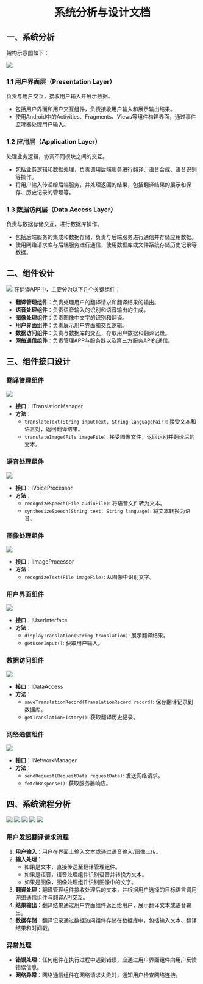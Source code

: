 <h1 align="center">系统分析与设计文档</h1>


## 一、系统分析 

架构示意图如下：

![](../pics/Arc.png)

  
### 1.1 用户界面层（Presentation Layer）
  负责与用户交互，接收用户输入并展示数据。
- 包括用户界面和用户交互组件，负责接收用户输入和展示输出结果。
- 使用Android中的Activities、Fragments、Views等组件构建界面，通过事件监听器处理用户输入。

### 1.2 应用层（Application Layer）
 处理业务逻辑，协调不同模块之间的交互。
- 包括业务逻辑和数据处理，负责调用后端服务进行翻译、语音合成、语音识别等操作。
- 将用户输入传递给后端服务，并处理返回的结果，包括翻译结果的展示和保存、历史记录的管理等。

### 1.3 数据访问层（Data Access Layer）
负责与数据存储交互，进行数据库操作。

- 包括后端服务的集成和数据存储，负责与后端服务进行通信并存储应用数据。
- 使用网络请求库与后端服务进行通信，使用数据库或文件系统存储历史记录等数据。


## 二、组件设计
![](../pics/item.png)
在翻译APP中，主要分为以下几个关键组件：

- **翻译管理组件**：负责处理用户的翻译请求和翻译结果的输出。
- **语音处理组件**：负责语音输入的识别和语音输出的生成。
- **图像处理组件**：负责图像中文字的识别和翻译。
- **用户界面组件**：负责展示用户界面和交互逻辑。
- **数据访问组件**：负责与数据库的交互，存取用户数据和翻译记录。
- **网络通信组件**：负责管理APP与服务器以及第三方服务API的通信。

## 三、组件接口设计

### 翻译管理组件
![](../pics/interface1.png)
- **接口**：ITranslationManager
- **方法**：
  - `translateText(String inputText, String languagePair)`: 接受文本和语言对，返回翻译结果。
  - `translateImage(File imageFile)`: 接受图像文件，返回识别并翻译后的文本。

### 语音处理组件
![](../pics/interface2.png)
- **接口**：IVoiceProcessor
- **方法**：
  - `recognizeSpeech(File audioFile)`: 将语音文件转为文本。
  - `synthesizeSpeech(String text, String language)`: 将文本转换为语音。

### 图像处理组件
![](../pics/interface3.png)
- **接口**：IImageProcessor
- **方法**：
  - `recognizeText(File imageFile)`: 从图像中识别文字。

### 用户界面组件
![](../pics/interface4.png)
- **接口**：IUserInterface
- **方法**：
  - `displayTranslation(String translation)`: 展示翻译结果。
  - `getUserInput()`: 获取用户输入。

### 数据访问组件
![](../pics/interface5.png)
- **接口**：IDataAccess
- **方法**：
  - `saveTranslationRecord(TranslationRecord record)`: 保存翻译记录到数据库。
  - `getTranslationHistory()`: 获取翻译历史记录。

### 网络通信组件
![](../pics/interface6.png)
- **接口**：INetworkManager
- **方法**：
  - `sendRequest(RequestData requestData)`: 发送网络请求。
  - `fetchResponse()`: 获取服务器响应。

## 四、系统流程分析
![](../pics/Example.png)
![](../pics/Text%20Sequence%20Diagram.png)
![](../pics/Image%20Sequence%20Diagram.png)
![](../pics/Speech%20Sequence%20Diagram.png)
![](../pics/History%20Sequence%20Diagram.png)
### 用户发起翻译请求流程

1. **用户输入**：用户在界面上输入文本或通过语音输入/图像上传。
2. **输入处理**：
   - 如果是文本，直接传送至翻译管理组件。
   - 如果是语音，语音处理组件识别语音并转换为文本。
   - 如果是图像，图像处理组件识别图像中的文字。
3. **翻译处理**：翻译管理组件接收处理后的文本，并根据用户选择的目标语言调用网络通信组件与翻译API交互。
4. **结果输出**：翻译结果通过用户界面组件返回给用户，展示翻译文本或语音输出。
5. **数据存储**：翻译记录通过数据访问组件存储在数据库中，包括输入文本、翻译结果和时间戳。

### 异常处理

- **错误处理**：任何组件在执行过程中遇到错误，应通过用户界面组件向用户反馈错误信息。
- **网络异常**：网络通信组件在网络请求失败时，通知用户检查网络连接。
